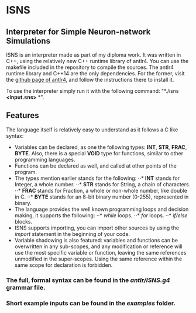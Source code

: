 # ISNS
## Interpreter for Simple Neuron-network Simulations

ISNS is an interpreter made as part of my diploma work. It was written in C++, using the relatively new C++ runtime library of antlr4.
You can use the makefile included in the repository to compile the sources. The antlr4 runtime library and C++14 are the only dependencies. For the former, visit the [github page of antlr4](https://github.com/antlr/antlr4), and follow the instructions there to install it.

To use the interpreter simply run it with the following command: "*./isns **<input.sns>** *".

## Features
The language itself is relatively easy to understand as it follows a C like syntax:
+ Variables can be declared, as one the following types: **INT**, **STR**, **FRAC**, **BYTE**. Also, there is a special **VOID** type for functions, similar to other programming languages.
+ Functions can be declared as well, and called at other points of the program.
+ The types mention earlier stands for the following:
⋅⋅* **INT** stands for Integer, a whole number.
⋅⋅* **STR** stands for String, a chain of characters.
⋅⋅* **FRAC** stands for Fraction, a whole or non-whole number, like double in C.
⋅⋅* **BYTE** stands for an 8-bit binary number (0-255), represented in binary.
+ The language provides the well known programming loops and decision making, it supports the following:
⋅⋅* *while* loops.
⋅⋅* *for* loops.
⋅⋅* *if/else* blocks.
+ ISNS supports importing, you can import other sources by using the *import **<PATH>*** statement in the beginning of your code.
+ Variable shadowing is also featured: variables and functions can be overwritten in any sub-scopes, and any modification or reference will use the most specific variable or function, leaving the same references unmodified in the super-scopes. Using the same reference within the same scope for declaration is forbidden.

### The full, formal syntax can be found in the *antlr/ISNS.g4* grammar file.
### Short example inputs can be found in the *examples* folder.
